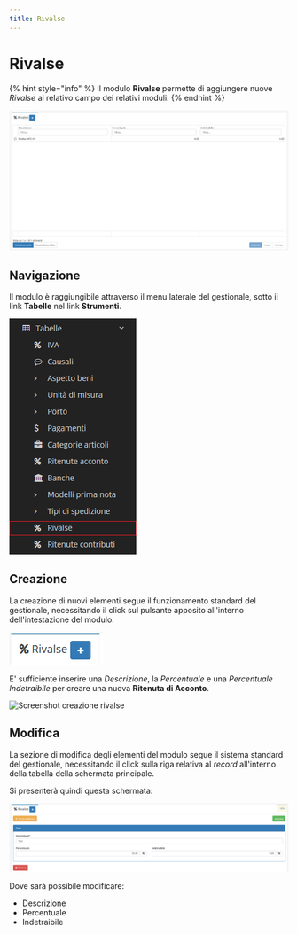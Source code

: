 ```yaml
---
title: Rivalse
---
```


# Rivalse

{% hint style="info" %}
Il modulo **Rivalse** permette di aggiungere nuove _Rivalse_ al relativo campo dei relativi moduli.
{% endhint %}

![Screenshot interfaccia rivalse](../../../.gitbook/assets/rivalse.PNG)

## Navigazione

Il modulo è raggiungibile attraverso il menu laterale del gestionale, sotto il link **Tabelle** nel link **Strumenti**.

![Screenshot navigazione rivalse](../../../.gitbook/assets/navigazionerivalse.png)

## Creazione

La creazione di nuovi elementi segue il funzionamento standard del gestionale, necessitando il click sul pulsante apposito all'interno dell'intestazione del modulo.

![Screenshot creazione rivalse](../../../.gitbook/assets/aggiuntarivalse.PNG)

E' sufficiente inserire una _Descrizione_, la _Percentuale_ e una _Percentuale Indetraibile_ per creare una nuova **Ritenuta di Acconto**.

![Screenshot creazione rivalse](https://github.com/devcode-it/openstamanager-docs/tree/5242b6a23c677db2f5451152c8e4c4aded3a99cf/.gitbook/assets/aggiungererivalse-1.PNG)

## Modifica

La sezione di modifica degli elementi del modulo segue il sistema standard del gestionale, necessitando il click sulla riga relativa al _record_ all'interno della tabella della schermata principale.

Si presenterà quindi questa schermata:

![Screenshot modifica dati rivalse](../../../.gitbook/assets/modificarivalse.PNG)

Dove sarà possibile modificare:

* Descrizione
* Percentuale
* Indetraibile

